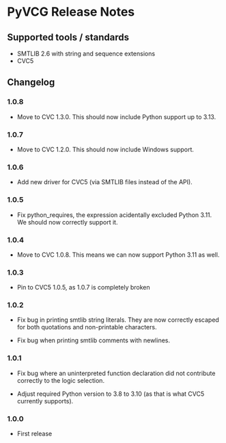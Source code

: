 # PyVCG Release Notes

## Supported tools / standards

* SMTLIB 2.6 with string and sequence extensions
* CVC5

## Changelog


### 1.0.8

* Move to CVC 1.3.0. This should now include Python support up to
  3.13.

### 1.0.7

* Move to CVC 1.2.0. This should now include Windows support.

### 1.0.6

* Add new driver for CVC5 (via SMTLIB files instead of the API).

### 1.0.5

* Fix python_requires, the expression acidentally excluded Python
  3.11. We should now correctly support it.

### 1.0.4

* Move to CVC 1.0.8. This means we can now support Python 3.11 as
  well.

### 1.0.3

* Pin to CVC5 1.0.5, as 1.0.7 is completely broken

### 1.0.2

* Fix bug in printing smtlib string literals. They are now correctly
  escaped for both quotations and non-printable characters.

* Fix bug when printing smtlib comments with newlines.

### 1.0.1

* Fix bug where an uninterpreted function declaration did not
  contribute correctly to the logic selection.

* Adjust required Python version to 3.8 to 3.10 (as that is what CVC5
  currently supports).

### 1.0.0

* First release
